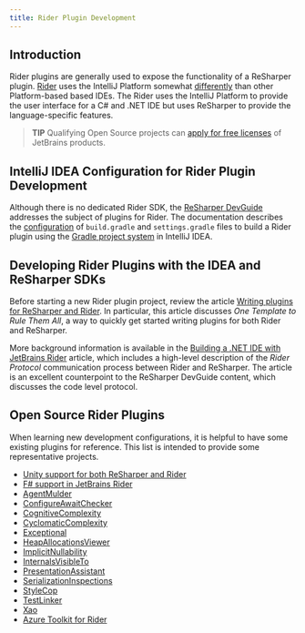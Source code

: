 ```yaml
---
title: Rider Plugin Development
---
```

<!-- Copyright 2000-2020 JetBrains s.r.o. and other contributors. Use of this source code is governed by the Apache 2.0 license that can be found in the LICENSE file. -->

## Introduction 
Rider plugins are generally used to expose the functionality of a ReSharper plugin.
[Rider](https://www.jetbrains.com/rider/) uses the IntelliJ Platform somewhat [differently](/intro/intellij_platform.md#rider) than other Platform-based based IDEs. 
The Rider uses the IntelliJ Platform to provide the user interface for a C# and .NET IDE but uses ReSharper to provide the language-specific features.

> **TIP** Qualifying Open Source projects can [apply for free licenses](https://www.jetbrains.com/community/opensource/) of JetBrains products.

## IntelliJ IDEA Configuration for Rider Plugin Development
Although there is no dedicated Rider SDK, the [ReSharper DevGuide](https://www.jetbrains.com/help/resharper/sdk/Products/Rider.html)  addresses the subject of plugins for Rider. 
The documentation describes the [configuration](https://www.jetbrains.com/help/resharper/sdk/Products/Rider.html#plugin-project-jvm) of `build.gradle` and `settings.gradle` files to build a Rider plugin using the [Gradle project system](/tutorials/build_system.md) in IntelliJ IDEA.

## Developing Rider Plugins with the IDEA and ReSharper SDKs
Before starting a new Rider plugin project, review the article [Writing plugins for ReSharper and Rider](https://blog.jetbrains.com/dotnet/2019/02/14/writing-plugins-resharper-rider/). 
In particular, this article discusses _One Template to Rule Them All_, a way to quickly get started writing plugins for both Rider and ReSharper. 

More background information is available in the [Building a .NET IDE with JetBrains Rider](https://www.codemag.com/Article/1811091/Building-a-.NET-IDE-with-JetBrains-Rider) article, which includes a high-level description of the _Rider Protocol_ communication process between Rider and ReSharper. 
The article is an excellent counterpoint to the ReSharper DevGuide content, which discusses the code level protocol.
 
## Open Source Rider Plugins
When learning new development configurations, it is helpful to have some existing plugins for reference. 
This list is intended to provide some representative projects. 
* [Unity support for both ReSharper and Rider](https://github.com/JetBrains/resharper-unity)
* [F# support in JetBrains Rider](https://github.com/JetBrains/fsharp-support)
* [AgentMulder](https://github.com/ERNICommunity/AgentMulder/)
* [ConfigureAwaitChecker](https://github.com/aelij/ConfigureAwaitChecker/)
* [CognitiveComplexity](https://github.com/matkoch/resharper-cognitivecomplexity/)
* [CyclomaticComplexity](https://github.com/JetBrains/resharper-cyclomatic-complexity/)
* [Exceptional](https://github.com/CSharpAnalyzers/ExceptionalReSharper/)
* [HeapAllocationsViewer](https://github.com/citizenmatt/resharper-heapview/)
* [ImplicitNullability](https://github.com/matkoch/SerializationInspections/)
* [InternalsVisibleTo](https://github.com/hmemcpy/ReSharper.InternalsVisibleTo/)
* [PresentationAssistant](https://github.com/JetBrains/resharper-presentation-assistant/)
* [SerializationInspections](https://github.com/matkoch/SerializationInspections/)
* [StyleCop](https://github.com/StyleCop/StyleCop.ReSharper/)
* [TestLinker](https://github.com/matkoch/TestLinker/)
* [Xao](https://github.com/hmemcpy/ReSharper.Xao/)
* [Azure Toolkit for Rider](https://github.com/JetBrains/azure-tools-for-intellij)
